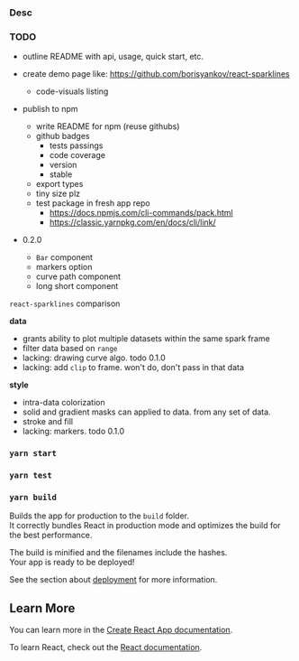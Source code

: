 ### Desc

### TODO

- outline README with api, usage, quick start, etc.
- create demo page like: https://github.com/borisyankov/react-sparklines
  - code-visuals listing
- publish to npm

  - write README for npm (reuse githubs)
  - github badges
    - tests passings
    - code coverage
    - version
    - stable
  - export types
  - tiny size plz
  - test package in fresh app repo
    - https://docs.npmjs.com/cli-commands/pack.html
    - https://classic.yarnpkg.com/en/docs/cli/link/

- 0.2.0
  - `Bar` component
  - markers option
  - curve path component
  - long short component

`react-sparklines` comparison

**data**

- grants ability to plot multiple datasets within the same spark frame
- filter data based on `range`
- lacking: drawing curve algo. todo 0.1.0
- lacking: add `clip` to frame. won't do, don't pass in that data

**style**

- intra-data colorization
- solid and gradient masks can applied to data. from any set of data.
- stroke and fill
- lacking: markers. todo 0.1.0

### `yarn start`

### `yarn test`

### `yarn build`

Builds the app for production to the `build` folder.<br />
It correctly bundles React in production mode and optimizes the build for the best performance.

The build is minified and the filenames include the hashes.<br />
Your app is ready to be deployed!

See the section about [deployment](https://facebook.github.io/create-react-app/docs/deployment) for more information.

## Learn More

You can learn more in the [Create React App documentation](https://facebook.github.io/create-react-app/docs/getting-started).

To learn React, check out the [React documentation](https://reactjs.org/).
